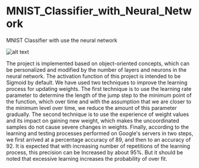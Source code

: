 # MNIST_Classifier_with_Neural_Network
MNIST Classifier with use the neural network

![alt text](http://s9.picofile.com/file/8343555000/1.jpeg)


The project is implemented based on object-oriented concepts, which can be personalized and modified by the number of layers and neurons in the neural network.  The activation function of this project is intended to be Sigmoid by default. We have used two techniques to improve the learning process for updating weights. The first technique is to use the learning rate parameter to determine the length of the jump step to the minimum point of the function, which over time and with the assumption that we are closer to the minimum level over time, we reduce the amount of this parameter gradually. The second technique is to use the experience of weight values ​​and its impact on gaining new weight, which makes the uncoordinated samples do not cause severe changes in weights. Finally, according to the learning and testing processes performed on Google's servers in two steps, we first arrived at a percentage accuracy of 89, and then to an accuracy of 92. It is expected that with increasing number of repetitions of the learning process, this precision can be Increased by about 95%. But it should be noted that excessive learning increases the probability of over fit.
